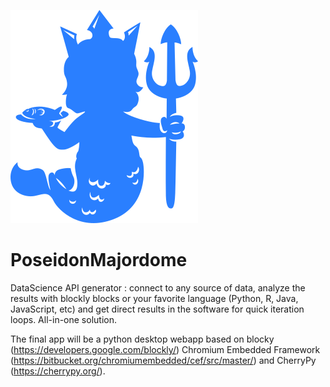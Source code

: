 ![logo](https://github.com/Aqueuse/PoseidonMajordome/blob/main/static/mascott_without_letters.png)

# PoseidonMajordome
DataScience API generator : connect to any source of data, analyze the results with blockly blocks or your favorite language (Python, R, Java, JavaScript, etc) and get direct results in the software for quick iteration loops.
All-in-one solution.

The final app will be a python desktop webapp based on blocky (https://developers.google.com/blockly/) Chromium Embedded Framework (https://bitbucket.org/chromiumembedded/cef/src/master/) and CherryPy (https://cherrypy.org/).